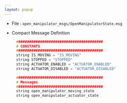 ```yaml
---
layout: popup
---
```


- File : `open_manipulator_msgs/OpenManipulatorState.msg`

- Compact Message Definition

  ```c
    ########################################
    # CONSTANTS
    ########################################
    string IS_MOVING = "IS_MOVING"
    string STOPPED = "STOPPED"
    string ACTUATOR_ENABLED = "ACTUATOR_ENABLED"
    string ACTUATOR_DISABLED = "ACTUATOR_DISABLED"

    ########################################
    # Messages
    ########################################
    string open_manipulator_moving_state
    string open_manipulator_actuator_state
  ```


